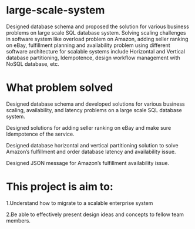 # large-scale-system
Designed database schema and proposed the solution for various business problems on large scale SQL database system. Solving scaling challenges in software system like overload problem on Amazon, adding seller ranking on eBay, fulfillment planning and availability problem using different software architecture for scalable systems include Horizontal and Vertical database partitioning, Idempotence, design workflow management with NoSQL database, etc. 

# What problem solved
Designed database schema and developed solutions for various business scaling, availability, and latency problems on a large scale SQL database system.  

Designed solutions for adding seller ranking on eBay and make sure Idempotence of the service.

Designed database horizontal and vertical partitioning solution to solve Amazon’s fulfillment and order database latency and availability issue.

Designed JSON message for Amazon’s fulfillment availability issue.


# This project is aim to:

1.Understand how to migrate to a scalable enterprise system

2.Be able to effectively present design ideas and concepts to fellow team members.
